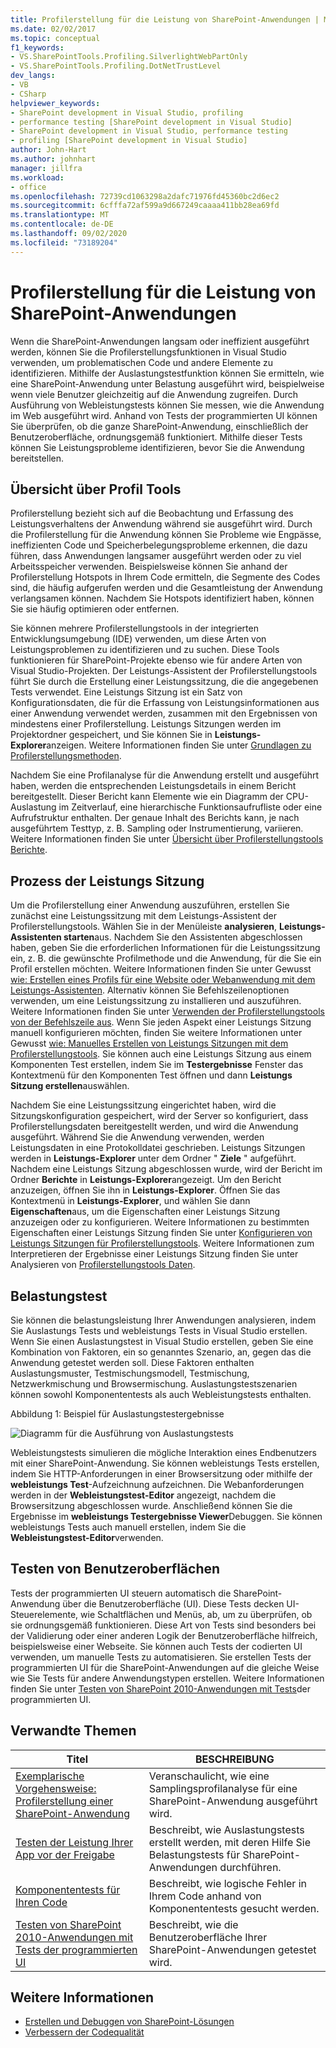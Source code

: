 ```yaml
---
title: Profilerstellung für die Leistung von SharePoint-Anwendungen | Microsoft-Dokumentation
ms.date: 02/02/2017
ms.topic: conceptual
f1_keywords:
- VS.SharePointTools.Profiling.SilverlightWebPartOnly
- VS.SharePointTools.Profiling.DotNetTrustLevel
dev_langs:
- VB
- CSharp
helpviewer_keywords:
- SharePoint development in Visual Studio, profiling
- performance testing [SharePoint development in Visual Studio]
- SharePoint development in Visual Studio, performance testing
- profiling [SharePoint development in Visual Studio]
author: John-Hart
ms.author: johnhart
manager: jillfra
ms.workload:
- office
ms.openlocfilehash: 72739cd1063298a2dafc71976fd45360bc2d6ec2
ms.sourcegitcommit: 6cfffa72af599a9d667249caaaa411bb28ea69fd
ms.translationtype: MT
ms.contentlocale: de-DE
ms.lasthandoff: 09/02/2020
ms.locfileid: "73189204"
---
```

# <a name="profile-the-performance-of-sharepoint-applications"></a>Profilerstellung für die Leistung von SharePoint-Anwendungen

Wenn die SharePoint-Anwendungen langsam oder ineffizient ausgeführt werden, können Sie die Profilerstellungsfunktionen in Visual Studio verwenden, um problematischen Code und andere Elemente zu identifizieren. Mithilfe der Auslastungstestfunktion können Sie ermitteln, wie eine SharePoint-Anwendung unter Belastung ausgeführt wird, beispielweise wenn viele Benutzer gleichzeitig auf die Anwendung zugreifen. Durch Ausführung von Webleistungstests können Sie messen, wie die Anwendung im Web ausgeführt wird. Anhand von Tests der programmierten UI können Sie überprüfen, ob die ganze SharePoint-Anwendung, einschließlich der Benutzeroberfläche, ordnungsgemäß funktioniert. Mithilfe dieser Tests können Sie Leistungsprobleme identifizieren, bevor Sie die Anwendung bereitstellen.

## <a name="profile-tools-overview"></a>Übersicht über Profil Tools

Profilerstellung bezieht sich auf die Beobachtung und Erfassung des Leistungsverhaltens der Anwendung während sie ausgeführt wird. Durch die Profilerstellung für die Anwendung können Sie Probleme wie Engpässe, ineffizienten Code und Speicherbelegungsprobleme erkennen, die dazu führen, dass Anwendungen langsamer ausgeführt werden oder zu viel Arbeitsspeicher verwenden. Beispielsweise können Sie anhand der Profilerstellung Hotspots in Ihrem Code ermitteln, die Segmente des Codes sind, die häufig aufgerufen werden und die Gesamtleistung der Anwendung verlangsamen können. Nachdem Sie Hotspots identifiziert haben, können Sie sie häufig optimieren oder entfernen.

Sie können mehrere Profilerstellungstools in der integrierten Entwicklungsumgebung (IDE) verwenden, um diese Arten von Leistungsproblemen zu identifizieren und zu suchen. Diese Tools funktionieren für SharePoint-Projekte ebenso wie für andere Arten von Visual Studio-Projekten. Der Leistungs-Assistent der Profilerstellungstools führt Sie durch die Erstellung einer Leistungssitzung, die die angegebenen Tests verwendet. Eine Leistungs Sitzung ist ein Satz von Konfigurationsdaten, die für die Erfassung von Leistungsinformationen aus einer Anwendung verwendet werden, zusammen mit den Ergebnissen von mindestens einer Profilerstellung. Leistungs Sitzungen werden im Projektordner gespeichert, und Sie können Sie in **Leistungs-Explorer**anzeigen. Weitere Informationen finden Sie unter [Grundlagen zu Profilerstellungsmethoden](../profiling/understanding-performance-collection-methods.md).

Nachdem Sie eine Profilanalyse für die Anwendung erstellt und ausgeführt haben, werden die entsprechenden Leistungsdetails in einem Bericht bereitgestellt. Dieser Bericht kann Elemente wie ein Diagramm der CPU-Auslastung im Zeitverlauf, eine hierarchische Funktionsaufrufliste oder eine Aufrufstruktur enthalten. Der genaue Inhalt des Berichts kann, je nach ausgeführtem Testtyp, z. B. Sampling oder Instrumentierung, variieren. Weitere Informationen finden Sie unter [Übersicht über Profilerstellungstools Berichte](../profiling/performance-report-overview.md).

## <a name="performance-session-process"></a>Prozess der Leistungs Sitzung

Um die Profilerstellung einer Anwendung auszuführen, erstellen Sie zunächst eine Leistungssitzung mit dem Leistungs-Assistent der Profilerstellungstools. Wählen Sie in der Menüleiste **analysieren**, **Leistungs-Assistenten starten**aus. Nachdem Sie den Assistenten abgeschlossen haben, geben Sie die erforderlichen Informationen für die Leistungssitzung ein, z. B. die gewünschte Profilmethode und die Anwendung, für die Sie ein Profil erstellen möchten. Weitere Informationen finden Sie unter Gewusst [wie: Erstellen eines Profils für eine Website oder Webanwendung mit dem Leistungs-Assistenten](../profiling/how-to-collect-performance-data-for-a-web-site.md). Alternativ können Sie Befehlszeilenoptionen verwenden, um eine Leistungssitzung zu installieren und auszuführen. Weitere Informationen finden Sie unter [Verwenden der Profilerstellungstools von der Befehlszeile aus](../profiling/using-the-profiling-tools-from-the-command-line.md). Wenn Sie jeden Aspekt einer Leistungs Sitzung manuell konfigurieren möchten, finden Sie weitere Informationen unter Gewusst [wie: Manuelles Erstellen von Leistungs Sitzungen mit dem Profilerstellungstools](../profiling/how-to-manually-create-performance-sessions.md). Sie können auch eine Leistungs Sitzung aus einem Komponenten Test erstellen, indem Sie im **Testergebnisse** Fenster das Kontextmenü für den Komponenten Test öffnen und dann **Leistungs Sitzung erstellen**auswählen.

Nachdem Sie eine Leistungssitzung eingerichtet haben, wird die Sitzungskonfiguration gespeichert, wird der Server so konfiguriert, dass Profilerstellungsdaten bereitgestellt werden, und wird die Anwendung ausgeführt. Während Sie die Anwendung verwenden, werden Leistungsdaten in eine Protokolldatei geschrieben. Leistungs Sitzungen werden in **Leistungs-Explorer** unter dem Ordner " **Ziele** " aufgeführt. Nachdem eine Leistungs Sitzung abgeschlossen wurde, wird der Bericht im Ordner **Berichte** in **Leistungs-Explorer**angezeigt. Um den Bericht anzuzeigen, öffnen Sie ihn in **Leistungs-Explorer**. Öffnen Sie das Kontextmenü in **Leistungs-Explorer**, und wählen Sie dann **Eigenschaften**aus, um die Eigenschaften einer Leistungs Sitzung anzuzeigen oder zu konfigurieren. Weitere Informationen zu bestimmten Eigenschaften einer Leistungs Sitzung finden Sie unter [Konfigurieren von Leistungs Sitzungen für Profilerstellungstools](../profiling/configuring-performance-sessions.md). Weitere Informationen zum Interpretieren der Ergebnisse einer Leistungs Sitzung finden Sie unter Analysieren von [Profilerstellungstools Daten](../profiling/analyzing-performance-tools-data.md).

## <a name="stress-test"></a>Belastungstest

Sie können die belastungsleistung Ihrer Anwendungen analysieren, indem Sie Auslastungs Tests und webleistungs Tests in Visual Studio erstellen. Wenn Sie einen Auslastungstest in Visual Studio erstellen, geben Sie eine Kombination von Faktoren, ein so genanntes Szenario, an, gegen das die Anwendung getestet werden soll. Diese Faktoren enthalten Auslastungsmuster, Testmischungsmodell, Testmischung, Netzwerkmischung und Browsermischung. Auslastungstestszenarien können sowohl Komponententests als auch Webleistungstests enthalten.

Abbildung 1: Beispiel für Auslastungstestergebnisse

![Diagramm für die Ausführung von Auslastungstests](../sharepoint/media/load-webgraphs.png "Diagramm für die Ausführung von Auslastungstests")

Webleistungstests simulieren die mögliche Interaktion eines Endbenutzers mit einer SharePoint-Anwendung. Sie können webleistungs Tests erstellen, indem Sie HTTP-Anforderungen in einer Browsersitzung oder mithilfe der **webleistungs Test**-Aufzeichnung aufzeichnen. Die Webanforderungen werden in der **Webleistungstest-Editor** angezeigt, nachdem die Browsersitzung abgeschlossen wurde. Anschließend können Sie die Ergebnisse im **webleistungs Testergebnisse Viewer**Debuggen. Sie können webleistungs Tests auch manuell erstellen, indem Sie die **Webleistungstest-Editor**verwenden.

## <a name="test-user-interfaces"></a>Testen von Benutzeroberflächen

Tests der programmierten UI steuern automatisch die SharePoint-Anwendung über die Benutzeroberfläche (UI). Diese Tests decken UI-Steuerelemente, wie Schaltflächen und Menüs, ab, um zu überprüfen, ob sie ordnungsgemäß funktionieren. Diese Art von Tests sind besonders bei der Validierung oder einer anderen Logik der Benutzeroberfläche hilfreich, beispielsweise einer Webseite. Sie können auch Tests der codierten UI verwenden, um manuelle Tests zu automatisieren. Sie erstellen Tests der programmierten UI für die SharePoint-Anwendungen auf die gleiche Weise wie Sie Tests für andere Anwendungstypen erstellen. Weitere Informationen finden Sie unter [Testen von SharePoint 2010-Anwendungen mit Tests](/visualstudio/test/testing-sharepoint-2010-applications-with-coded-ui-tests?view=vs-2015)der programmierten UI.

## <a name="related-topics"></a>Verwandte Themen

|Titel|BESCHREIBUNG|
|-----------|-----------------|
|[Exemplarische Vorgehensweise: Profilerstellung einer SharePoint-Anwendung](../sharepoint/walkthrough-profiling-a-sharepoint-application.md)|Veranschaulicht, wie eine Samplingsprofilanalyse für eine SharePoint-Anwendung ausgeführt wird.|
|[Testen der Leistung Ihrer App vor der Freigabe](/azure/devops/test/load-test/run-performance-tests-app-before-release?view=vsts)|Beschreibt, wie Auslastungstests erstellt werden, mit deren Hilfe Sie Belastungstests für SharePoint-Anwendungen durchführen.|
|[Komponententests für Ihren Code](../test/unit-test-your-code.md)|Beschreibt, wie logische Fehler in Ihrem Code anhand von Komponententests gesucht werden.|
|[Testen von SharePoint 2010-Anwendungen mit Tests der programmierten UI](/visualstudio/test/testing-sharepoint-2010-applications-with-coded-ui-tests?view=vs-2015)|Beschreibt, wie die Benutzeroberfläche Ihrer SharePoint-Anwendungen getestet wird.|

## <a name="see-also"></a>Weitere Informationen

- [Erstellen und Debuggen von SharePoint-Lösungen](../sharepoint/building-and-debugging-sharepoint-solutions.md)
- [Verbessern der Codequalität](../test/improve-code-quality.md)